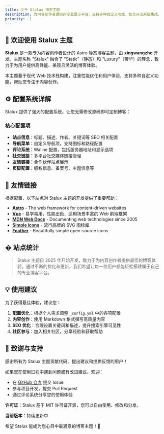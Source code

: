 ```yaml
---
title: 关于 Stalux 博客主题
description: 为内容创作者提供的专业展示平台，支持多种自定义功能，包含评论系统集成、友情链接管理、社交媒体分享和丰富的SEO优化选项
priority: -1
---
```


## 👋 欢迎使用 Stalux 主题

<div class="card">

**Stalux** 是一款专为内容创作者设计的 Astro 静态博客主题，由 **xingwangzhe** 开发。主题名称 "Stalux" 融合了 "Static"（静态）和 "Luxury"（奢华）的理念，致力于为用户提供高性能、美观且灵活的博客体验。

本主题基于现代 Web 技术栈构建，注重性能优化和用户体验，支持多种自定义功能，帮助您专注于内容创作。

</div>


## ⚙️ 配置系统详解

Stalux 提供了强大的配置系统，让您无需修改源码即可定制博客：

### 核心配置项

- **站点信息**：标题、描述、作者、关键词等 SEO 相关配置
- **导航菜单**：自定义导航项，支持图标和路径配置
- **评论系统**：Waline 配置，包括服务器地址和显示选项
- **社交链接**：多平台社交媒体链接管理
- **友情链接**：合作伙伴站点展示
- **页脚配置**：版权信息、备案号、主题信息等


## 🌟 友情链接

根据配置，以下站点对 Stalux 主题的开发提供了重要帮助：

- [**Astro**](https://astro.build/) - The web framework for content-driven websites
- [**Vue**](https://cn.vuejs.org/) - 易学易用，性能出色，适用场景丰富的 Web 前端框架
- [**MDN Web Docs**](https://developer.mozilla.org/) - Documenting web technologies since 2005
- [**Simple Icons**](https://simpleicons.org/) - 流行品牌的 SVG 图标库
- [**Feather**](https://feathericons.com/) - Beautifully simple open-source icons

## � 站点统计

<div class="highlight">

> Stalux 主题自 2025 年开始开发，致力于为内容创作者提供最佳的博客体验。通过不断的优化和更新，我们希望让每一位用户都能轻松搭建属于自己的专业博客平台。

</div>

## 💡 使用建议

为了获得最佳体验，建议您：

1. **配置优化**：根据个人需求调整 `_config.yml` 中的各项配置
2. **内容创作**：使用 Markdown 格式撰写高质量内容
3. **SEO 优化**：合理设置关键词和描述，提升搜索引擎可见性
4. **社区参与**：加入相关社区，分享经验和获取帮助

## 🙏 致谢与支持

感谢所有为 Stalux 主题贡献代码、提出建议和提供反馈的用户！

如果您在使用过程中遇到问题或有改进建议，欢迎：

- 在 [GitHub 仓库](https://github.com/xingwangzhe/stalux) 提交 Issue
- 参与项目开发，提交 Pull Request
- 通过评论系统分享您的使用体验

<div class="card">

**许可证**：Stalux 基于 MIT 许可证开源，您可以自由使用、修改和分发。

**当前版本**：持续更新中

</div>

希望 Stalux 能成为您心目中最满意的博客主题！🎉

